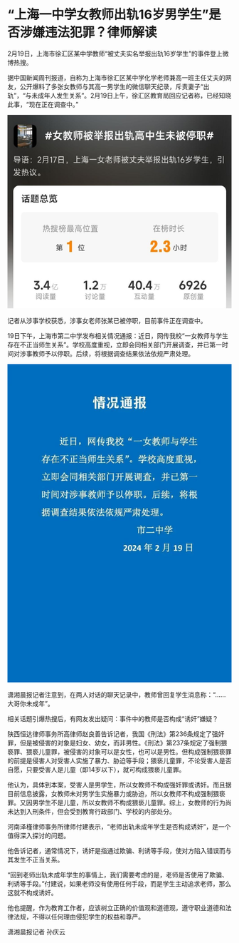 # “上海一中学女教师出轨16岁男学生”是否涉嫌违法犯罪？律师解读

2月19日，上海市徐汇区某中学教师“被丈夫实名举报出轨16岁学生”的事件登上微博热搜。

据中国新闻周刊报道，自称为上海市徐汇区某中学化学老师兼高一班主任丈夫的网友，公开爆料了多张女教师与其高一男学生的微信聊天纪录，斥责妻子“出轨”，“与未成年人发生关系”。2月19日上午，徐汇区教育局回应记者称，已经知晓此事，“现在正在调查中。”

![1602b230eaf8b717efe89bdc0253c5a0.jpg](https://raw.githubusercontent.com/qqhsx/qqnews_image/main/2024/02/19/“上海一中学女教师出轨16岁男学生”是否涉嫌违法犯罪？律师解读/1602b230eaf8b717efe89bdc0253c5a0.jpg)

记者从涉事学校获悉，涉事女老师张某已被停职，目前事件正在调查中。

19日下午，上海市第二中学发布相关情况通报：近日，网传我校“一女教师与学生存在不正当师生关系”。学校高度重视，立即会同相关部门开展调查，并已第一时间对涉事教师予以停职。后续，将根据调查结果依法依规严肃处理。

![7cee1a78002111adcfccb87f151283fd.jpg](https://raw.githubusercontent.com/qqhsx/qqnews_image/main/2024/02/19/“上海一中学女教师出轨16岁男学生”是否涉嫌违法犯罪？律师解读/7cee1a78002111adcfccb87f151283fd.jpg)

潇湘晨报记者注意到，在两人对话的聊天记录中，教师曾回复学生消息称：“……大哥你未成年”。

相关话题引爆热搜后，有网友发出疑问：事件中的教师是否构成“诱奸”嫌疑？

陕西恒达律师事务所高律师赵良善告诉记者，我国《刑法》第236条规定了强奸罪，但是被侵害的对象是妇女、幼女，而非男性。《刑法》第237条规定了强制猥亵罪、猥亵儿童罪，被侵害的对象可以是女性，也可以是男性。但构成强制猥亵罪的前提是侵害人对受害人实施了暴力、胁迫等手段；猥亵儿童罪，不论受害人是否自愿，只要受害人是儿童（即14岁以下），就可构成猥亵儿童罪。

他认为，具体到本案，受害人是男学生，所以女教师不构成强奸罪或诱奸。而且据目前信息披露，女教师未对男学生实施暴力或胁迫，所以女教师不构成强制猥亵罪。又因男学生不是儿童，所以女教师不构成猥亵儿童罪。综上，女教师的行为尚未达到入刑条件，但会受到教育行政部门、学校的内部处分。

河南泽槿律师事务所律师付建表示，“老师出轨未成年学生是否构成诱奸”，是一个值得深入探讨的问题。

他告诉记者，通常情况下，诱奸是指通过欺骗、利诱等手段，使对方陷入错误而与其发生不正当关系。

“回到老师出轨未成年学生的事情上，我们需要考虑的是，老师是否使用了欺骗、利诱等手段。”付建说，如果老师没有使用任何手段，而是学生主动追求老师，那么这就不构成诱奸。

他也提醒，作为教育工作者，应该树立正确的价值观和道德观，遵守职业道德和法律法规，不得以任何理由侵犯学生的权益和尊严。

潇湘晨报记者 孙庆云

